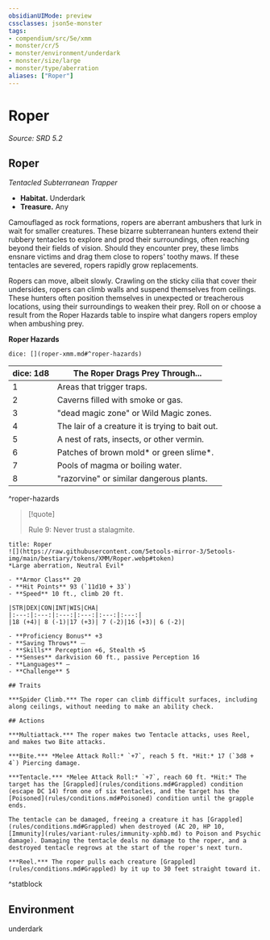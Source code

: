 ```yaml
---
obsidianUIMode: preview
cssclasses: json5e-monster
tags:
- compendium/src/5e/xmm
- monster/cr/5
- monster/environment/underdark
- monster/size/large
- monster/type/aberration
aliases: ["Roper"]
---
```

# Roper
*Source: SRD 5.2*  

## Roper

*Tentacled Subterranean Trapper*

- **Habitat.** Underdark  
- **Treasure.** Any  

Camouflaged as rock formations, ropers are aberrant ambushers that lurk in wait for smaller creatures. These bizarre subterranean hunters extend their rubbery tentacles to explore and prod their surroundings, often reaching beyond their fields of vision. Should they encounter prey, these limbs ensnare victims and drag them close to ropers' toothy maws. If these tentacles are severed, ropers rapidly grow replacements.

Ropers can move, albeit slowly. Crawling on the sticky cilia that cover their undersides, ropers can climb walls and suspend themselves from ceilings. These hunters often position themselves in unexpected or treacherous locations, using their surroundings to weaken their prey. Roll on or choose a result from the Roper Hazards table to inspire what dangers ropers employ when ambushing prey.

**Roper Hazards**

`dice: [](roper-xmm.md#^roper-hazards)`

| dice: 1d8 | The Roper Drags Prey Through... |
|-----------|---------------------------------|
| 1 | Areas that trigger traps. |
| 2 | Caverns filled with smoke or gas. |
| 3 | "dead magic zone" or Wild Magic zones. |
| 4 | The lair of a creature it is trying to bait out. |
| 5 | A nest of rats, insects, or other vermin. |
| 6 | Patches of brown mold* or green slime*. |
| 7 | Pools of magma or boiling water. |
| 8 | "razorvine" or similar dangerous plants. |
^roper-hazards

> [!quote]  
> 
> Rule 9: Never trust a stalagmite.


```ad-statblock
title: Roper
![](https://raw.githubusercontent.com/5etools-mirror-3/5etools-img/main/bestiary/tokens/XMM/Roper.webp#token)
*Large aberration, Neutral Evil*

- **Armor Class** 20
- **Hit Points** 93 (`11d10 + 33`)
- **Speed** 10 ft., climb 20 ft.

|STR|DEX|CON|INT|WIS|CHA|
|:---:|:---:|:---:|:---:|:---:|:---:|
|18 (+4)| 8 (-1)|17 (+3)| 7 (-2)|16 (+3)| 6 (-2)|

- **Proficiency Bonus** +3
- **Saving Throws** ⏤
- **Skills** Perception +6, Stealth +5
- **Senses** darkvision 60 ft., passive Perception 16
- **Languages** —
- **Challenge** 5

## Traits

***Spider Climb.*** The roper can climb difficult surfaces, including along ceilings, without needing to make an ability check.

## Actions

***Multiattack.*** The roper makes two Tentacle attacks, uses Reel, and makes two Bite attacks.

***Bite.*** *Melee Attack Roll:* `+7`, reach 5 ft. *Hit:* 17 (`3d8 + 4`) Piercing damage.

***Tentacle.*** *Melee Attack Roll:* `+7`, reach 60 ft. *Hit:* The target has the [Grappled](rules/conditions.md#Grappled) condition (escape DC 14) from one of six tentacles, and the target has the [Poisoned](rules/conditions.md#Poisoned) condition until the grapple ends.

The tentacle can be damaged, freeing a creature it has [Grappled](rules/conditions.md#Grappled) when destroyed (AC 20, HP 10, [Immunity](rules/variant-rules/immunity-xphb.md) to Poison and Psychic damage). Damaging the tentacle deals no damage to the roper, and a destroyed tentacle regrows at the start of the roper's next turn.

***Reel.*** The roper pulls each creature [Grappled](rules/conditions.md#Grappled) by it up to 30 feet straight toward it.
```
^statblock

## Environment

underdark